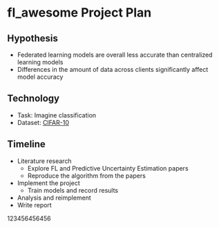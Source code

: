 # fl_awesome Project Plan

## Hypothesis

- Federated learning models are overall less accurate than centralized learning models
- Differences in the amount of data across clients significantly affect model accuracy

## Technology

- Task: Imagine classification
- Dataset: [CIFAR-10](https://www.cs.toronto.edu/~kriz/cifar.html)

## Timeline

- Literature research
    - Explore FL and Predictive Uncertainty Estimation papers
    - Reproduce the algorithm from the papers
- Implement the project
    - Train models and record results
- Analysis and reimplement
- Write report

123456456456
